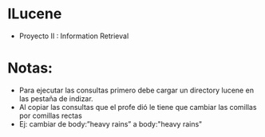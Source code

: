 ﻿# ILucene
* Proyecto II : Information Retrieval

# Notas: 
* Para ejecutar las consultas primero debe cargar un directory lucene en las pestaña de indizar. 
* Al copiar las consultas que el profe dió le tiene que cambiar las comillas por comillas rectas
* Ej: cambiar de body:”heavy rains” a body:"heavy rains"


